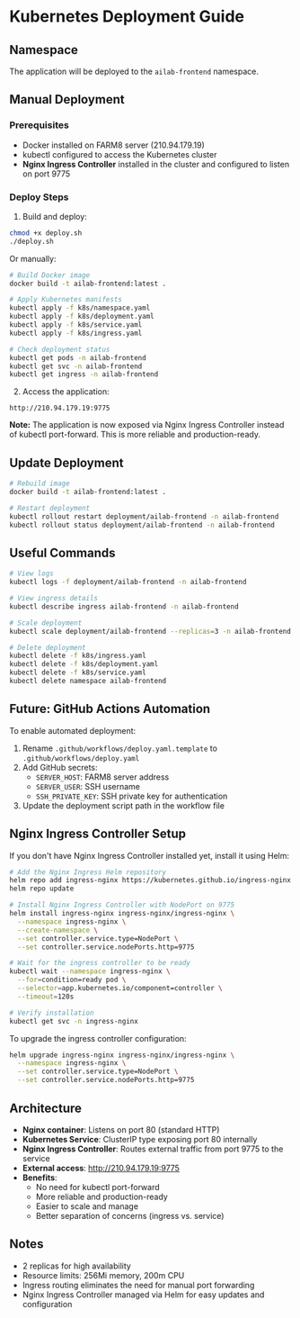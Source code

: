 # Kubernetes Deployment Guide

## Namespace
The application will be deployed to the `ailab-frontend` namespace.

## Manual Deployment

### Prerequisites
- Docker installed on FARM8 server (210.94.179.19)
- kubectl configured to access the Kubernetes cluster
- **Nginx Ingress Controller** installed in the cluster and configured to listen on port 9775

### Deploy Steps

1. Build and deploy:
```bash
chmod +x deploy.sh
./deploy.sh
```

Or manually:

```bash
# Build Docker image
docker build -t ailab-frontend:latest .

# Apply Kubernetes manifests
kubectl apply -f k8s/namespace.yaml
kubectl apply -f k8s/deployment.yaml
kubectl apply -f k8s/service.yaml
kubectl apply -f k8s/ingress.yaml

# Check deployment status
kubectl get pods -n ailab-frontend
kubectl get svc -n ailab-frontend
kubectl get ingress -n ailab-frontend
```

2. Access the application:
```
http://210.94.179.19:9775
```

**Note:** The application is now exposed via Nginx Ingress Controller instead of kubectl port-forward. This is more reliable and production-ready.

## Update Deployment

```bash
# Rebuild image
docker build -t ailab-frontend:latest .

# Restart deployment
kubectl rollout restart deployment/ailab-frontend -n ailab-frontend
kubectl rollout status deployment/ailab-frontend -n ailab-frontend
```

## Useful Commands

```bash
# View logs
kubectl logs -f deployment/ailab-frontend -n ailab-frontend

# View ingress details
kubectl describe ingress ailab-frontend -n ailab-frontend

# Scale deployment
kubectl scale deployment/ailab-frontend --replicas=3 -n ailab-frontend

# Delete deployment
kubectl delete -f k8s/ingress.yaml
kubectl delete -f k8s/deployment.yaml
kubectl delete -f k8s/service.yaml
kubectl delete namespace ailab-frontend
```

## Future: GitHub Actions Automation

To enable automated deployment:

1. Rename `.github/workflows/deploy.yaml.template` to `.github/workflows/deploy.yaml`
2. Add GitHub secrets:
   - `SERVER_HOST`: FARM8 server address
   - `SERVER_USER`: SSH username
   - `SSH_PRIVATE_KEY`: SSH private key for authentication
3. Update the deployment script path in the workflow file

## Nginx Ingress Controller Setup

If you don't have Nginx Ingress Controller installed yet, install it using Helm:

```bash
# Add the Nginx Ingress Helm repository
helm repo add ingress-nginx https://kubernetes.github.io/ingress-nginx
helm repo update

# Install Nginx Ingress Controller with NodePort on 9775
helm install ingress-nginx ingress-nginx/ingress-nginx \
  --namespace ingress-nginx \
  --create-namespace \
  --set controller.service.type=NodePort \
  --set controller.service.nodePorts.http=9775

# Wait for the ingress controller to be ready
kubectl wait --namespace ingress-nginx \
  --for=condition=ready pod \
  --selector=app.kubernetes.io/component=controller \
  --timeout=120s

# Verify installation
kubectl get svc -n ingress-nginx
```

To upgrade the ingress controller configuration:
```bash
helm upgrade ingress-nginx ingress-nginx/ingress-nginx \
  --namespace ingress-nginx \
  --set controller.service.type=NodePort \
  --set controller.service.nodePorts.http=9775
```

## Architecture

- **Nginx container**: Listens on port 80 (standard HTTP)
- **Kubernetes Service**: ClusterIP type exposing port 80 internally
- **Nginx Ingress Controller**: Routes external traffic from port 9775 to the service
- **External access**: http://210.94.179.19:9775
- **Benefits**:
  - No need for kubectl port-forward
  - More reliable and production-ready
  - Easier to scale and manage
  - Better separation of concerns (ingress vs. service)

## Notes

- 2 replicas for high availability
- Resource limits: 256Mi memory, 200m CPU
- Ingress routing eliminates the need for manual port forwarding
- Nginx Ingress Controller managed via Helm for easy updates and configuration

